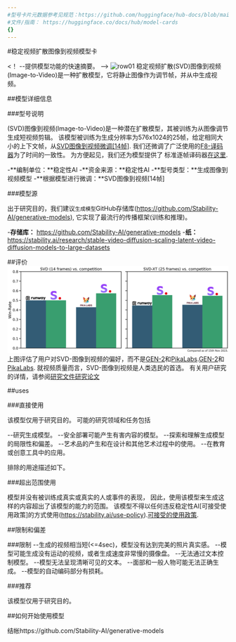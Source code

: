 ```yaml
---
#型号卡片元数据参考见规范：https://github.com/huggingface/hub-docs/blob/main/modelcard.md?plain=1
#文件/指南： https://huggingface.co/docs/hub/model-cards
{}
---
```


#稳定视频扩散图像到视频模型卡

<！ --提供模型功能的快速摘要。 -->
![row01](output_tile.gif)
稳定视频扩散(SVD)图像到视频(Image-to-Video)是一种扩散模型，它将静止图像作为调节帧，并从中生成视频。

##模型详细信息

###型号说明

(SVD)图像到视频(Image-to-Video)是一种潜在扩散模型，其被训练为从图像调节生成短视频剪辑。
该模型被训练为生成分辨率为576x1024的25帧，给定相同大小的上下文帧，从[SVD图像到视频微调[14帧]](https://huggingface.co/stabilityai/stable-video-diffusion-img2vid).
我们还微调了广泛使用的[F8-译码器](https://huggingface.co/docs/diffusers/api/models/autoencoderkl#从原始格式加载)为了时间的一致性。
为方便起见，我们还为模型提供了
标准逐帧译码器[在这里](https://huggingface.co/stabilityai/stable-video-diffusion-img2vid-xt/blob/main/svd_xt_image_decoder.safetensors).


-**编制单位：**稳定性AI
-**资金来源：**稳定性AI
-**型号类型：**生成图像到视频模型
-**根据模型进行微调：**SVD图像到视频[14帧]

###模型源

出于研究目的，我们建议`生成模型`GitHub存储库(https://github.com/Stability-AI/generative-models),
它实现了最流行的传播框架(训练和推理)。

-**存储库：** https://github.com/Stability-AI/generative-models
-**纸：** https://stability.ai/research/stable-video-diffusion-scaling-latent-video-diffusion-models-to-large-datasets


##评价
![比较](comparison.png)
上图评估了用户对SVD-图像到视频的偏好，而不是[GEN-2](https://research.runwayml.com/gen2)和[PikaLabs](https://www.pika.art/).[GEN-2](https://research.runwayml.com/gen2)和[PikaLabs](https://www.pika.art/).
就视频质量而言，SVD-图像到视频是人类选民的首选。 有关用户研究的详情，请参阅[研究文件](https://stability.ai/research/stable-video-diffusion-scaling-latent-video-diffusion-models-to-large-datasets)[研究论文](https://stability.ai/research/stable-video-diffusion-scaling-latent-video-diffusion-models-to-large-datasets)

##uses

###直接使用

该模型仅用于研究目的。 可能的研究领域和任务包括

--研究生成模型。
--安全部署可能产生有害内容的模型。
--探索和理解生成模型的局限性和偏差。
--艺术品的产生和在设计和其他艺术过程中的使用。
--在教育或创意工具中的应用。

排除的用途描述如下。

###超出范围使用

模型并没有被训练成真实或真实的人或事件的表现，
因此，使用该模型来生成这样的内容超出了该模型的能力的范围。
该模型不得以任何违反稳定性AI[可接受使用政策]的方式使用(https://stability.ai/use-policy).[可接受的使用政策](https://stability.ai/use-policy).

##限制和偏差

###限制
--生成的视频相当短(<=4sec)，模型没有达到完美的照片真实感。
--模型可能生成没有运动的视频，或者生成速度非常慢的摄像盘。
--无法通过文本控制模型。
--模型无法呈现清晰可见的文本。
--面部和一般人物可能无法正确生成。
--模型的自动编码部分有损耗。


###推荐

该模型仅用于研究目的。

##如何开始使用模型

结帐https://github.com/Stability-AI/generative-models



